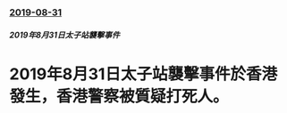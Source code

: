 ### [2019-08-31](/news/2019/08/31/index.md)

##### 2019年8月31日太子站襲擊事件
# 2019年8月31日太子站襲擊事件於香港發生，香港警察被質疑打死人。



